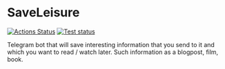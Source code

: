 # SaveLeisure
[![Actions Status](https://github.com/tikerlade/SaveLeisure/workflows/Deploy/badge.svg)](https://github.com/tikerlade/SaveLeisure/actions)
[![Test status](https://github.com/tikerlade/SaveLeisure/tree/main/.github/artifacts/test_coverage.svg)](https://github.com/tikerlade/SaveLeisure/actions)

Telegram bot that will save interesting information that you send to it and which you want to read / watch later. Such information as a blogpost, film, book.
